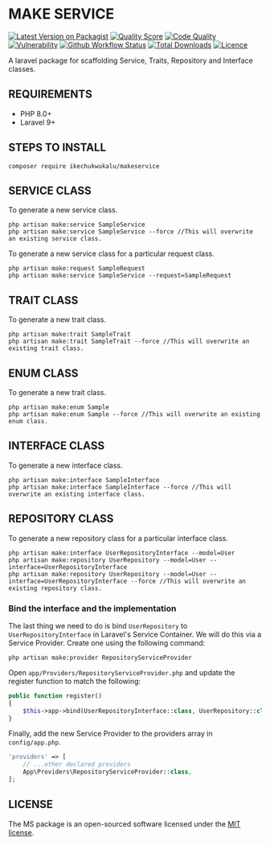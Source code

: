 # MAKE SERVICE

[![Latest Version on Packagist](https://img.shields.io/packagist/v/ikechukwukalu/makeservice?style=flat-square)](https://packagist.org/packages/ikechukwukalu/makeservice)
[![Quality Score](https://img.shields.io/scrutinizer/quality/g/ikechukwukalu/makeservice/main?style=flat-square)](https://scrutinizer-ci.com/g/ikechukwukalu/makeservice/)
[![Code Quality](https://img.shields.io/codefactor/grade/github/ikechukwukalu/makeservice?style=flat-square)](https://www.codefactor.io/repository/github/ikechukwukalu/makeservice)
[![Vulnerability](https://img.shields.io/snyk/vulnerabilities/github/ikechukwukalu/makeservice?style=flat-square)](https://security.snyk.io/package/composer/ikechukwukalu%2Fclamavfileupload)
[![Github Workflow Status](https://img.shields.io/github/actions/workflow/status/ikechukwukalu/makeservice/makeservice.yml?branch=main&style=flat-square)](https://github.com/ikechukwukalu/makeservice/actions/workflows/makeservice.yml)
[![Total Downloads](https://img.shields.io/packagist/dt/ikechukwukalu/makeservice?style=flat-square)](https://packagist.org/packages/ikechukwukalu/makeservice)
[![Licence](https://img.shields.io/packagist/l/ikechukwukalu/makeservice?style=flat-square)](https://github.com/ikechukwukalu/makeservice/blob/main/LICENSE.md)

A laravel package for scaffolding Service, Traits, Repository and Interface classes.

## REQUIREMENTS

- PHP 8.0+
- Laravel 9+

## STEPS TO INSTALL

``` shell
composer require ikechukwukalu/makeservice
```

## SERVICE CLASS

To generate a new service class.

``` shell
php artisan make:service SampleService
php artisan make:service SampleService --force //This will overwrite an existing service class.
```

To generate a new service class for a particular request class.

``` shell
php artisan make:request SampleRequest
php artisan make:service SampleService --request=SampleRequest
```

## TRAIT CLASS

To generate a new trait class.

``` shell
php artisan make:trait SampleTrait
php artisan make:trait SampleTrait --force //This will overwrite an existing trait class.
```

## ENUM CLASS

To generate a new trait class.

``` shell
php artisan make:enum Sample
php artisan make:enum Sample --force //This will overwrite an existing enum class.
```

## INTERFACE CLASS

To generate a new interface class.

``` shell
php artisan make:interface SampleInterface
php artisan make:interface SampleInterface --force //This will overwrite an existing interface class.
```

## REPOSITORY CLASS

To generate a new repository class for a particular interface class.

``` shell
php artisan make:interface UserRepositoryInterface --model=User
php artisan make:repository UserRepository --model=User --interface=UserRepositoryInterface
php artisan make:repository UserRepository --model=User --interface=UserRepositoryInterface --force //This will overwrite an existing repository class.
```

### Bind the interface and the implementation

The last thing we need to do is bind `UserRepository` to `UserRepositoryInterface` in Laravel's Service Container. We will do this via a Service Provider. Create one using the following command:

``` shell
php artisan make:provider RepositoryServiceProvider
```

Open `app/Providers/RepositoryServiceProvider.php` and update the register function to match the following:

``` php
public function register()
{
    $this->app->bind(UserRepositoryInterface::class, UserRepository::class);
}
```

Finally, add the new Service Provider to the providers array in `config/app.php`.

``` php
'providers' => [
    // ...other declared providers
    App\Providers\RepositoryServiceProvider::class,
];
```

## LICENSE

The MS package is an open-sourced software licensed under the [MIT license](https://opensource.org/licenses/MIT).
